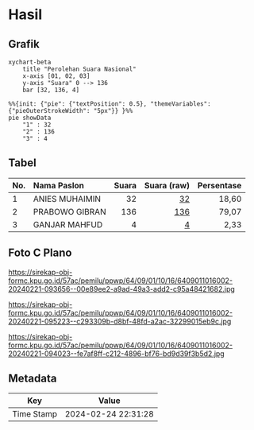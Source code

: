# Hasil

## Grafik

```mermaid
xychart-beta
    title "Perolehan Suara Nasional"
    x-axis [01, 02, 03]
    y-axis "Suara" 0 --> 136
    bar [32, 136, 4]
```

```mermaid
%%{init: {"pie": {"textPosition": 0.5}, "themeVariables": {"pieOuterStrokeWidth": "5px"}} }%%
pie showData
    "1" : 32
    "2" : 136
    "3" : 4
```

## Tabel

| No. | Nama Paslon    | Suara | Suara (raw) | Persentase |
|:--- |:-------------- | -----:| -----------:| ----------:|
| 1   | ANIES MUHAIMIN | 32    | [32][p-1]   | 18,60      |
| 2   | PRABOWO GIBRAN | 136   | [136][p-2]  | 79,07      |
| 3   | GANJAR MAHFUD  | 4     | [4][p-3]    | 2,33       |


[p-1]: https://github.com/gigit-pemilu/pemilu-2024/blob/main/pilpres/hitung-suara/sub/64-kalimantan-timur/sub/09-penajam-paser-utara/sub/01-penajam/sub/1016-riko/sub/002-tps/sub/paslon-1.txt
[p-2]: https://github.com/gigit-pemilu/pemilu-2024/blob/main/pilpres/hitung-suara/sub/64-kalimantan-timur/sub/09-penajam-paser-utara/sub/01-penajam/sub/1016-riko/sub/002-tps/sub/paslon-2.txt
[p-3]: https://github.com/gigit-pemilu/pemilu-2024/blob/main/pilpres/hitung-suara/sub/64-kalimantan-timur/sub/09-penajam-paser-utara/sub/01-penajam/sub/1016-riko/sub/002-tps/sub/paslon-3.txt

## Foto C Plano

https://sirekap-obj-formc.kpu.go.id/57ac/pemilu/ppwp/64/09/01/10/16/6409011016002-20240221-093656--00e89ee2-a9ad-49a3-add2-c95a48421682.jpg

https://sirekap-obj-formc.kpu.go.id/57ac/pemilu/ppwp/64/09/01/10/16/6409011016002-20240221-095223--c293309b-d8bf-48fd-a2ac-32299015eb9c.jpg

https://sirekap-obj-formc.kpu.go.id/57ac/pemilu/ppwp/64/09/01/10/16/6409011016002-20240221-094023--fe7af8ff-c212-4896-bf76-bd9d39f3b5d2.jpg


## Metadata

| Key        | Value               |
| ---------- | ------------------- |
| Time Stamp | 2024-02-24 22:31:28 |



